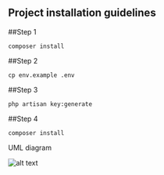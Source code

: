 ## Project installation guidelines
##Step 1
````
composer install
````
##Step 2
````
cp env.example .env
````
##Step 3
````
php artisan key:generate
````
##Step 4
````
composer install
````

UML diagram

![alt text](https://www.planttext.com/api/plantuml/png/ZLFBQiCm4BphAuHFQVEWkPfI0aqeWHm2fH-WM1jtgIm5FH9AwRzNYcn5jalfIRihxUpCUBqobcdh6a589PWnTA-qPUBDWAPVXDAvyv5a3PJKM8so3hMJVtXHckSrQ1YAl81cf-eQ-5QMzA2K02PzUQgXHcD1JuR0Cpg4dT4Uw5qFHwWQvJz0HbtAsOaldXLoyjsfVhMEWxHHied9TftB6NfWtCWMa5e90VnPEMt0b7JdbJx6x2bCFoDSzbeTKK2Wa3gdxiIPXUwgBsWmQ4GzuaVcrJN-cpW7KsayMLGofn2uhS5wlqt6BKtP16rDiWYwj3-hTQxi_BnnAbkUDyIjz3ggbZZ6f8_66kK2s54ePYCyiywCoRrenXqBYgveq-eTge-Dm1eFAD1-JeQyigNm8DdA5yk2pkV-M2pkYwIYsuxYuLeE3sAKN27jLsWRVtkHG9RftaUj2wDRVznK4R82oSDF-WC0)
